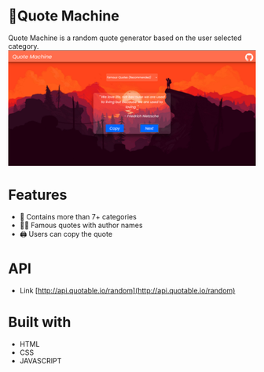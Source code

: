 
>
# 📝Quote Machine

Quote Machine is a random quote generator based on the user selected category.
![Quote Machine](\imgs\md-image.png)

# Features
- 📑 Contains more than 7+ categories
- 🤵🏼 Famous quotes with author names
- 🖨️ Users can copy the quote 

# API
- Link
[http://api.quotable.io/random](http://api.quotable.io/random)
# Built with
- HTML
- CSS
- JAVASCRIPT
